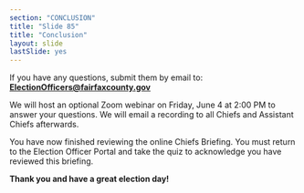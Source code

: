 ```yaml
---
section: "CONCLUSION"
title: "Slide 85"
title: "Conclusion"
layout: slide
lastSlide: yes
---
```


If you have any questions, submit them by email to: **ElectionOfficers@fairfaxcounty.gov**

We will host an optional Zoom webinar on Friday, June 4 at 2:00 PM to answer your questions. We will email a recording to all Chiefs and Assistant Chiefs afterwards.

You have now finished reviewing the online Chiefs Briefing. You must return to the Election Officer Portal and take the quiz to acknowledge you have reviewed this briefing.

**Thank you and have a great election day!**
